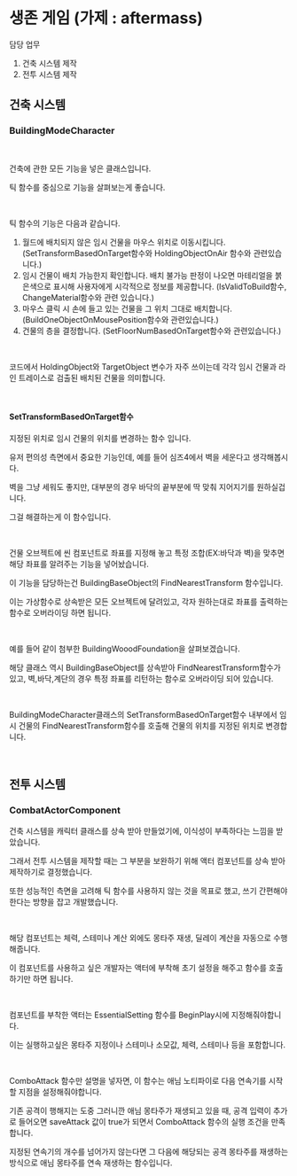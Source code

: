 # 생존 게임 (가제 : aftermass)
담당 업무
1) 건축 시스템 제작
2) 전투 시스템 제작

## 건축 시스템
### BuildingModeCharacter

</br>

건축에 관한 모든 기능을 넣은 클래스입니다.

틱 함수를 중심으로 기능을 살펴보는게 좋습니다.

</br>


틱 함수의 기능은 다음과 같습니다.

1. 월드에 배치되지 않은 임시 건물을 마우스 위치로 이동시킵니다. (SetTransformBasedOnTarget함수와 HoldingObjectOnAir 함수와 관련있습니다.)
2. 임시 건물이 배치 가능한지 확인합니다. 배치 불가능 판정이 나오면 마테리얼을 붉은색으로 표시해 사용자에게 시각적으로 정보를 제공합니다. (IsValidToBuild함수, ChangeMaterial함수와 관련 있습니다.)
3. 마우스 클릭 시 손에 들고 있는 건물을 그 위치 그대로 배치합니다. (BuildOneObjectOnMousePosition함수와 관련있습니다.)
4. 건물의 층을 결정합니다. (SetFloorNumBasedOnTarget함수와 관련있습니다.)
    
</br>


코드에서 HoldingObject와 TargetObject 변수가 자주 쓰이는데 각각 임시 건물과 라인 트레이스로 검출된 배치된 건물을 의미합니다.

</br>


#### SetTransformBasedOnTarget함수
지정된 위치로 임시 건물의 위치를 변경하는 함수 입니다.

유저 편의성 측면에서 중요한 기능인데, 예를 들어 심즈4에서 벽을 세운다고 생각해봅시다. 

벽을 그냥 세워도 좋지만, 대부분의 경우 바닥의 끝부분에 딱 맞춰 지어지기를 원하실겁니다.

그걸 해결하는게 이 함수입니다.

</br>


건물 오브젝트에 씬 컴포넌트로 좌표를 지정해 놓고 특정 조합(EX:바닥과 벽)을 맞추면 해당 좌표를 알려주는 기능을 넣어놨습니다.

이 기능을 담당하는건 BuildingBaseObject의 FindNearestTransform 함수입니다. 

이는 가상함수로 상속받은 모든 오브젝트에 달려있고, 각자 원하는대로 좌표를 출력하는 함수로 오버라이딩 하면 됩니다.

</br>


예를 들어 같이 첨부한 BuildingWooodFoundation을 살펴보겠습니다.

해당 클래스 역시 BuildingBaseObject를 상속받아 FindNearestTransform함수가 있고, 벽,바닥,계단의 경우 특정 좌표를 리턴하는 함수로 오버라이딩 되어 있습니다.

</br>


BuildingModeCharacter클래스의 SetTransformBasedOnTarget함수 내부에서 임시 건물의 FindNearestTransform함수를 호출해 건물의 위치를 지정된 위치로 변경합니다.
    

</br>


## 전투 시스템
### CombatActorComponent

건축 시스템을 캐릭터 클래스를 상속 받아 만들었기에, 이식성이 부족하다는 느낌을 받았습니다.

그래서 전투 시스템을 제작할 때는 그 부분을 보완하기 위해 액터 컴포넌트를 상속 받아 제작하기로 결정했습니다.

또한 성능적인 측면을 고려해 틱 함수를 사용하지 않는 것을 목표로 했고, 쓰기 간편해야 한다는 방향을 잡고 개발했습니다.


</br>


해당 컴포넌트는 체력, 스테미나 계산 외에도 몽타주 재생, 딜레이 계산을 자동으로 수행해줍니다.

이 컴포넌트를 사용하고 싶은 개발자는 액터에 부착해 초기 설정을 해주고 함수를 호출하기만 하면 됩니다.

</br>


컴포넌트를 부착한 액터는 EssentialSetting 함수를 BeginPlay시에 지정해줘야합니다.

이는 실행하고싶은 몽타주 지정이나 스테미나 소모값, 체력, 스테미나 등을 포함합니다.

</br>


ComboAttack 함수만 설명을 넣자면, 이 함수는 애님 노티파이로 다음 연속기를 시작할 지점을 설정해줘야합니다.

기존 공격이 행해지는 도중 그러니깐 애님 몽타주가 재생되고 있을 때, 공격 입력이 추가로 들어오면 saveAttack 값이 true가 되면서 ComboAttack 함수의 실행 조건을 만족합니다.

지정된 연속기의 개수를 넘어가지 않는다면 그 다음에 해당되는 공격 몽타주를 재생하는 방식으로 애님 몽타주를 연속 재생하는 함수입니다.





<!--
**Rubbe1124/Rubbe1124** is a ✨ _special_ ✨ repository because its `README.md` (this file) appears on your GitHub profile.

Here are some ideas to get you started:

- 🔭 I’m currently working on ...
- 🌱 I’m currently learning ...
- 👯 I’m looking to collaborate on ...
- 🤔 I’m looking for help with ...
- 💬 Ask me about ...
- 📫 How to reach me: ...
- 😄 Pronouns: ...
- ⚡ Fun fact: ...
-->
